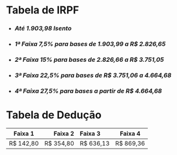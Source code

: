 # __Tabela de IRPF__ #

*   ### *Até 1.903,98 Isento*

*   ### *1ª Faixa 7,5% para bases de  1.903,99 a  R$ 2.826,65*

*   ### *2ª Faixa 15% para bases de  2.826,66 a R$ 3.751,05*

*   ### *3ª Faixa 22,5% para bases de R$ 3.751,06 a  4.664,68*

*   ### *4ª Faixa 27,5% para bases a partir de R$ 4.664,68*
#
# __Tabela de Dedução__

 Faixa 1 | Faixa 2 | Faixa 3| Faixa 4|
:---: | ---: | :--- | :---:
R$ 142,80|R$ 354,80|R$ 636,13|R$ 869,36


